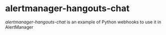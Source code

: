 # alertmanager-hangouts-chat
*alertmanager-hangouts-chat* is an example of Python webhooks to use it in AlertManager
